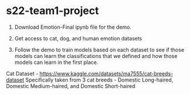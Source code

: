 # s22-team1-project


1. Download Emotion-Final ipynb file for the demo.
 
2. Get access to cat, dog, and human emotion datasets

3. Follow the demo to train models based on each dataset to see if those models can learn the classifications that we defined and how those models can learn in the first place.




Cat Dataset - https://www.kaggle.com/datasets/ma7555/cat-breeds-dataset Specifically taken from 3 cat breeds - Domestic Long-haired, Domestic Medium-haired, and Domestic Short-haired
